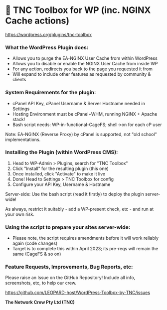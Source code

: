 # 🐆 TNC Toolbox for WP (inc. NGINX Cache actions)

https://wordpress.org/plugins/tnc-toolbox

### What the WordPress Plugin does:

- Allows you to purge the EA-NGINX User Cache from within WordPress
- Allows you to disable or enable the NGINX User Cache from inside WP
- For any action, redirects you back to the page you requested it from
- Will expand to include other features as requested by community & clients

### System Requirements for the plugin:

- cPanel API Key, cPanel Username & Server Hostname needed in Settings
- Hosting Environment must be cPanel+WHM, running NGINX + Apache stack!
- Bash script needs: WP-in-functional-CageFS; shell->on for each cP user

Note: EA-NGINX (Reverse Proxy) by cPanel is supported, not "old school" implementations.

### Installing the Plugin (within WordPress CMS):

1. Head to WP-Admin > Plugins, search for "TNC Toolbox"
2. Click "Install" for the resulting plugin (this one)
3. Once installed, click "Activate" to make it live
4. Done! Head to Settings > TNC Toolbox for config
5. Configure your API Key, Username & Hostname

Server-side: Use the bash script (read it firstly) to deploy the plugin server-wide!

As always, restrict it suitably - add a WP-present check, etc - and run at your own risk.

### Using the script to prepare your sites server-wide:

- Please note, the script requires amendments before it will work reliably again (code changes)
- Target is to complete this within April 2023; its pre-reqs will remain the same (CageFS & so on)

### Feature Requests, Improvements, Bug Reports, etc:

Please raise an Issue on the GitHub Repository! Include all info, screenshots, etc, to help our crew.

https://github.com/LEOPARD-host/WordPress-Toolbox-by-TNC/issues

**The Network Crew Pty Ltd (TNC)**
